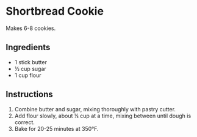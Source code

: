 # Shortbread Cookie

Makes 6-8 cookies.

## Ingredients
 - 1 stick butter
 - ½ cup sugar
 - 1 cup flour

## Instructions

 1. Combine butter and sugar, mixing thoroughly with pastry cutter.
 2. Add flour slowly, about ¼ cup at a time, mixing between until dough is correct.
 3. Bake for 20-25 minutes at 350°F.

